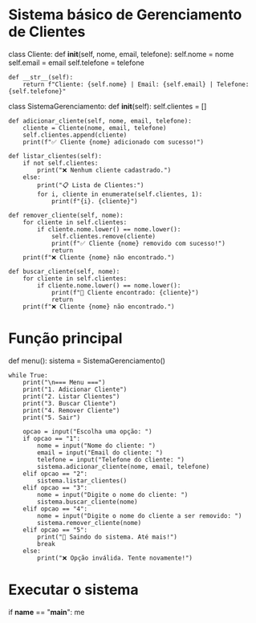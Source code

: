 
# Sistema básico de Gerenciamento de Clientes

class Cliente:
    def __init__(self, nome, email, telefone):
        self.nome = nome
        self.email = email
        self.telefone = telefone

    def __str__(self):
        return f"Cliente: {self.nome} | Email: {self.email} | Telefone: {self.telefone}"


class SistemaGerenciamento:
    def __init__(self):
        self.clientes = []

    def adicionar_cliente(self, nome, email, telefone):
        cliente = Cliente(nome, email, telefone)
        self.clientes.append(cliente)
        print(f"✅ Cliente {nome} adicionado com sucesso!")

    def listar_clientes(self):
        if not self.clientes:
            print("❌ Nenhum cliente cadastrado.")
        else:
            print("📋 Lista de Clientes:")
            for i, cliente in enumerate(self.clientes, 1):
                print(f"{i}. {cliente}")

    def remover_cliente(self, nome):
        for cliente in self.clientes:
            if cliente.nome.lower() == nome.lower():
                self.clientes.remove(cliente)
                print(f"✅ Cliente {nome} removido com sucesso!")
                return
        print(f"❌ Cliente {nome} não encontrado.")

    def buscar_cliente(self, nome):
        for cliente in self.clientes:
            if cliente.nome.lower() == nome.lower():
                print(f"🔎 Cliente encontrado: {cliente}")
                return
        print(f"❌ Cliente {nome} não encontrado.")


# Função principal
def menu():
    sistema = SistemaGerenciamento()

    while True:
        print("\n=== Menu ===")
        print("1. Adicionar Cliente")
        print("2. Listar Clientes")
        print("3. Buscar Cliente")
        print("4. Remover Cliente")
        print("5. Sair")

        opcao = input("Escolha uma opção: ")
        if opcao == "1":
            nome = input("Nome do cliente: ")
            email = input("Email do cliente: ")
            telefone = input("Telefone do cliente: ")
            sistema.adicionar_cliente(nome, email, telefone)
        elif opcao == "2":
            sistema.listar_clientes()
        elif opcao == "3":
            nome = input("Digite o nome do cliente: ")
            sistema.buscar_cliente(nome)
        elif opcao == "4":
            nome = input("Digite o nome do cliente a ser removido: ")
            sistema.remover_cliente(nome)
        elif opcao == "5":
            print("👋 Saindo do sistema. Até mais!")
            break
        else:
            print("❌ Opção inválida. Tente novamente!")


# Executar o sistema
if __name__ == "__main__":
    me
